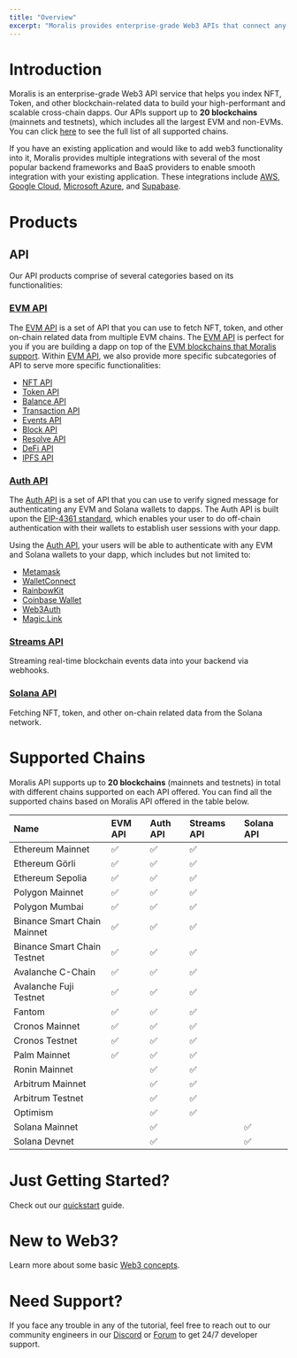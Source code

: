 ```yaml
---
title: "Overview"
excerpt: "Moralis provides enterprise-grade Web3 APIs that connect any tech stack to blockchain networks. Our 24/7 worldwide support ensures your project's easy launch, priority maintenance, and sustainable growth, with custom SLAs to support your demands."
---
```

# Introduction

Moralis is an enterprise-grade Web3 API service that helps you index NFT, Token, and other blockchain-related data to build your high-performant and scalable cross-chain dapps. Our APIs support up to **20 blockchains** (mainnets and testnets), which includes all the largest EVM and non-EVMs. You can click [here](https://docs.moralis.io/docs/overview#supported-chains) to see the full list of all supported chains.

If you have an existing application and would like to add web3 functionality into it, Moralis provides multiple integrations with several of the most popular backend frameworks and BaaS providers to enable smooth integration with your existing application.  These integrations include [AWS](https://docs.moralis.io/docs/aws-integration), [Google Cloud](https://docs.moralis.io/docs/using-unity-google-cloud), [Microsoft Azure](https://docs.moralis.io/docs/using-unity-playfab), and [Supabase](https://docs.moralis.io/docs/supabase-authentication).

# Products

## API

Our API products comprise of several categories based on its functionalities:

### [EVM API](https://docs.moralis.io/docs/evm-api)

The [EVM API](https://docs.moralis.io/docs/evm-api) is a set of API that you can use to fetch NFT, token, and other on-chain related data from multiple EVM chains. The [EVM API](https://docs.moralis.io/docs/evm-api) is perfect for you if you are building a dapp on top of the [EVM blockchains that Moralis support](https://docs.moralis.io/docs/overview#supported-chains). Within [EVM API](https://docs.moralis.io/docs/evm-api), we also provide more specific subcategories of API to serve more specific functionalities:

- [NFT API](https://docs.moralis.io/docs/nft-api)
- [Token API](https://docs.moralis.io/docs/token-api)
- [Balance API](https://docs.moralis.io/docs/balance-api)
- [Transaction API](https://docs.moralis.io/docs/transaction-api)
- [Events API](https://docs.moralis.io/docs/events-api)
- [Block API](https://docs.moralis.io/docs/block-api)
- [Resolve API](https://docs.moralis.io/docs/resolve-api)
- [DeFi API](https://docs.moralis.io/docs/defi-api)
- [IPFS API](https://docs.moralis.io/docs/ipfs-api)

### [Auth API](https://docs.moralis.io/docs/auth-api)

The [Auth API](https://docs.moralis.io/docs/auth-api) is a set of API that you can use to verify signed message for authenticating any EVM and Solana wallets to dapps. The Auth API is built upon the [EIP-4361 standard](https://eips.ethereum.org/EIPS/eip-4361), which enables your user to do off-chain authentication with their wallets to establish user sessions with your dapp.

Using the [Auth API](https://docs.moralis.io/docs/auth-api), your users will be able to authenticate with any EVM and Solana wallets to your dapp, which includes but not limited to:

- [Metamask](https://docs.moralis.io/docs/sign-in-with-metamask)
- [WalletConnect](https://docs.moralis.io/docs/sign-in-with-walletconnect)
- [RainbowKit](https://docs.moralis.io/docs/sign-in-with-rainbowkit)
- [Coinbase Wallet](https://docs.moralis.io/docs/sign-in-with-coinbase-wallet)
- [Web3Auth](https://docs.moralis.io/docs/sign-in-with-web3authio)
- [Magic.Link](https://docs.moralis.io/docs/sign-in-with-magiclink)

### [Streams API](https://docs.moralis.io/docs/streams-api)

Streaming real-time blockchain events data into your backend via webhooks.

### [Solana API](https://docs.moralis.io/docs/solana-api)

Fetching NFT, token, and other on-chain related data from the Solana network.

# Supported Chains

Moralis API supports up to **20 blockchains** (mainnets and testnets) in total with different chains supported on each API offered. You can find all the supported chains based on Moralis API offered in the table below.

| Name                        | EVM API | Auth API | Streams API | Solana API |
| :-------------------------- | :------ | :------- | :---------- | :--------- |
| Ethereum Mainnet            | ✅       | ✅        | ✅           |            |
| Ethereum Görli              | ✅       | ✅        | ✅           |            |
| Ethereum Sepolia            | ✅       | ✅        | ✅           |            |
| Polygon Mainnet             | ✅       | ✅        | ✅           |            |
| Polygon Mumbai              | ✅       | ✅        | ✅           |            |
| Binance Smart Chain Mainnet | ✅       | ✅        | ✅           |            |
| Binance Smart Chain Testnet | ✅       | ✅        | ✅           |            |
| Avalanche C-Chain           | ✅       | ✅        | ✅           |            |
| Avalanche Fuji Testnet      | ✅       | ✅        | ✅           |            |
| Fantom                      | ✅       | ✅        | ✅           |            |
| Cronos Mainnet              | ✅       | ✅        | ✅           |            |
| Cronos Testnet              | ✅       | ✅        | ✅           |            |
| Palm Mainnet                | ✅       | ✅        | ✅           |            |
| Ronin Mainnet               |         | ✅        | ✅           |            |
| Arbitrum Mainnet            |         | ✅        | ✅           |            |
| Arbitrum Testnet            |         | ✅        | ✅           |            |
| Optimism                    |         | ✅        | ✅           |            |
| Solana Mainnet              |         | ✅        |             | ✅          |
| Solana Devnet               |         | ✅        |             | ✅          |

# Just Getting Started?

Check out our [quickstart](https://docs.moralis.io/docs/quickstart) guide.

# New to Web3?

Learn more about some basic [Web3 concepts](https://docs.moralis.io/docs/web3-concepts).

# Need Support?

If you face any trouble in any of the tutorial, feel free to reach out to our community engineers in our [Discord](https://moralis.io/joindiscord) or [Forum](https://forum.moralis.io) to get 24/7 developer support.
